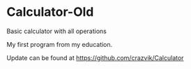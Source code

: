 # Calculator-Old
Basic calculator with all operations

My first program from my education.

Update can be found at https://github.com/crazvik/Calculator
